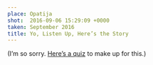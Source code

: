 ```yaml
---
place: Opatija
shot:  2016-09-06 15:29:09 +0000
taken: September 2016
title: Yo, Listen Up, Here’s the Story
---
```


(I’m so sorry. [Here’s a quiz](http://www.mtv.com/news/2422976/eiffel-65-blue-lyrics-quiz/) to make up for this.)
